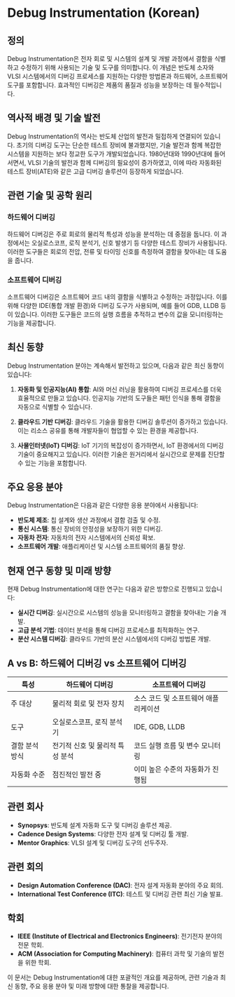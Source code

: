 # Debug Instrumentation (Korean)

## 정의

Debug Instrumentation은 전자 회로 및 시스템의 설계 및 개발 과정에서 결함을 식별하고 수정하기 위해 사용되는 기술 및 도구를 의미합니다. 이 개념은 반도체 소자와 VLSI 시스템에서의 디버깅 프로세스를 지원하는 다양한 방법론과 하드웨어, 소프트웨어 도구를 포함합니다. 효과적인 디버깅은 제품의 품질과 성능을 보장하는 데 필수적입니다.

## 역사적 배경 및 기술 발전

Debug Instrumentation의 역사는 반도체 산업의 발전과 밀접하게 연결되어 있습니다. 초기의 디버깅 도구는 단순한 테스트 장비에 불과했지만, 기술 발전과 함께 복잡한 시스템을 지원하는 보다 정교한 도구가 개발되었습니다. 1980년대와 1990년대에 들어서면서, VLSI 기술의 발전과 함께 디버깅의 필요성이 증가하였고, 이에 따라 자동화된 테스트 장비(ATE)와 같은 고급 디버깅 솔루션이 등장하게 되었습니다.

## 관련 기술 및 공학 원리

### 하드웨어 디버깅

하드웨어 디버깅은 주로 회로의 물리적 특성과 성능을 분석하는 데 중점을 둡니다. 이 과정에서는 오실로스코프, 로직 분석기, 신호 발생기 등 다양한 테스트 장비가 사용됩니다. 이러한 도구들은 회로의 전압, 전류 및 타이밍 신호를 측정하여 결함을 찾아내는 데 도움을 줍니다.

### 소프트웨어 디버깅

소프트웨어 디버깅은 소프트웨어 코드 내의 결함을 식별하고 수정하는 과정입니다. 이를 위해 다양한 IDE(통합 개발 환경)와 디버깅 도구가 사용되며, 예를 들어 GDB, LLDB 등이 있습니다. 이러한 도구들은 코드의 실행 흐름을 추적하고 변수의 값을 모니터링하는 기능을 제공합니다.

## 최신 동향

Debug Instrumentation 분야는 계속해서 발전하고 있으며, 다음과 같은 최신 동향이 있습니다:

1. **자동화 및 인공지능(AI) 통합**: AI와 머신 러닝을 활용하여 디버깅 프로세스를 더욱 효율적으로 만들고 있습니다. 인공지능 기반의 도구들은 패턴 인식을 통해 결함을 자동으로 식별할 수 있습니다.

2. **클라우드 기반 디버깅**: 클라우드 기술을 활용한 디버깅 솔루션이 증가하고 있습니다. 이는 리소스 공유를 통해 개발자들이 협업할 수 있는 환경을 제공합니다.

3. **사물인터넷(IoT) 디버깅**: IoT 기기의 복잡성이 증가하면서, IoT 환경에서의 디버깅 기술이 중요해지고 있습니다. 이러한 기술은 원거리에서 실시간으로 문제를 진단할 수 있는 기능을 포함합니다.

## 주요 응용 분야

Debug Instrumentation은 다음과 같은 다양한 응용 분야에서 사용됩니다:

- **반도체 제조**: 칩 설계와 생산 과정에서 결함 검출 및 수정.
- **통신 시스템**: 통신 장비의 안정성을 보장하기 위한 디버깅.
- **자동차 전자**: 자동차의 전자 시스템에서의 신뢰성 확보.
- **소프트웨어 개발**: 애플리케이션 및 시스템 소프트웨어의 품질 향상.

## 현재 연구 동향 및 미래 방향

현재 Debug Instrumentation에 대한 연구는 다음과 같은 방향으로 진행되고 있습니다:

- **실시간 디버깅**: 실시간으로 시스템의 성능을 모니터링하고 결함을 찾아내는 기술 개발.
- **고급 분석 기법**: 데이터 분석을 통해 디버깅 프로세스를 최적화하는 연구.
- **분산 시스템 디버깅**: 클라우드 기반의 분산 시스템에서의 디버깅 방법론 개발.

## A vs B: 하드웨어 디버깅 vs 소프트웨어 디버깅

| 특성                   | 하드웨어 디버깅                     | 소프트웨어 디버깅                  |
|----------------------|----------------------------------|---------------------------------|
| 주 대상               | 물리적 회로 및 전자 장치               | 소스 코드 및 소프트웨어 애플리케이션     |
| 도구                 | 오실로스코프, 로직 분석기            | IDE, GDB, LLDB                 |
| 결함 분석 방식        | 전기적 신호 및 물리적 특성 분석         | 코드 실행 흐름 및 변수 모니터링       |
| 자동화 수준           | 점진적인 발전 중                     | 이미 높은 수준의 자동화가 진행됨       |

## 관련 회사

- **Synopsys**: 반도체 설계 자동화 도구 및 디버깅 솔루션 제공.
- **Cadence Design Systems**: 다양한 전자 설계 및 디버깅 툴 개발.
- **Mentor Graphics**: VLSI 설계 및 디버깅 도구의 선두주자.

## 관련 회의

- **Design Automation Conference (DAC)**: 전자 설계 자동화 분야의 주요 회의.
- **International Test Conference (ITC)**: 테스트 및 디버깅 관련 최신 기술 발표.

## 학회

- **IEEE (Institute of Electrical and Electronics Engineers)**: 전기전자 분야의 전문 학회.
- **ACM (Association for Computing Machinery)**: 컴퓨터 과학 및 기술의 발전을 위한 학회.

이 문서는 Debug Instrumentation에 대한 포괄적인 개요를 제공하며, 관련 기술과 최신 동향, 주요 응용 분야 및 미래 방향에 대한 통찰을 제공합니다.